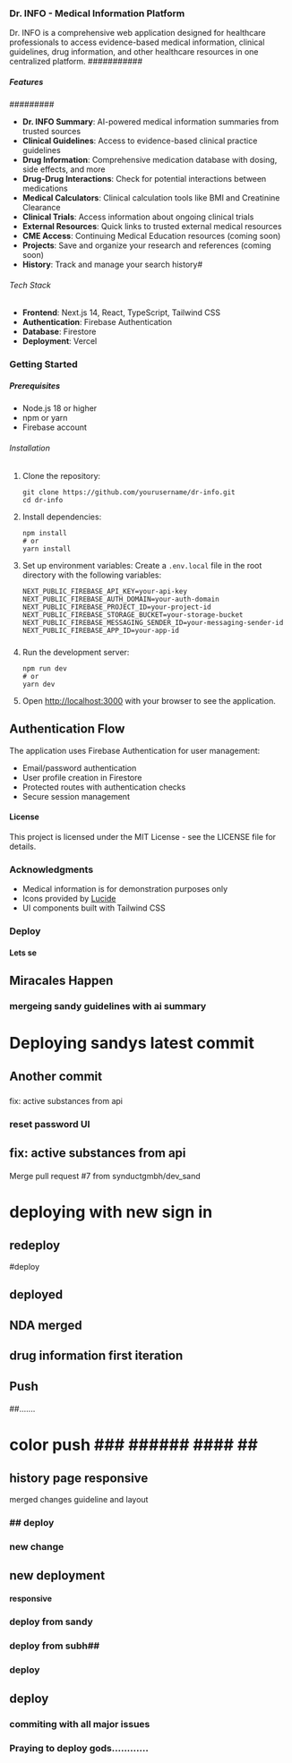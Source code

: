 ### Dr. INFO - Medical Information Platform

Dr. INFO is a comprehensive web application designed for healthcare professionals to access evidence-based medical information, clinical guidelines, drug information, and other healthcare resources in one centralized platform.
###########
##### Features
#########
- **Dr. INFO Summary**: AI-powered medical information summaries from trusted sources
- **Clinical Guidelines**: Access to evidence-based clinical practice guidelines 
- **Drug Information**: Comprehensive medication database with dosing, side effects, and more
- **Drug-Drug Interactions**: Check for potential interactions between medications
- **Medical Calculators**: Clinical calculation tools like BMI and Creatinine Clearance
- **Clinical Trials**: Access information about ongoing clinical trials
- **External Resources**: Quick links to trusted external medical resources
- **CME Access**: Continuing Medical Education resources (coming soon)
- **Projects**: Save and organize your research and references (coming soon)
- **History**: Track and manage your search history#

###### Tech Stack
###
- **Frontend**: Next.js 14, React, TypeScript, Tailwind CSS
- **Authentication**: Firebase Authentication
- **Database**: Firestore
- **Deployment**: Vercel

### Getting Started

##### Prerequisites

- Node.js 18 or higher
- npm or yarn
- Firebase account

###### Installation

1. Clone the repository:
   ```
   git clone https://github.com/yourusername/dr-info.git
   cd dr-info
   ```

2. Install dependencies:
   ```
   npm install
   # or
   yarn install
   ```

3. Set up environment variables:
   Create a `.env.local` file in the root directory with the following variables:
   ```
   NEXT_PUBLIC_FIREBASE_API_KEY=your-api-key
   NEXT_PUBLIC_FIREBASE_AUTH_DOMAIN=your-auth-domain
   NEXT_PUBLIC_FIREBASE_PROJECT_ID=your-project-id
   NEXT_PUBLIC_FIREBASE_STORAGE_BUCKET=your-storage-bucket
   NEXT_PUBLIC_FIREBASE_MESSAGING_SENDER_ID=your-messaging-sender-id
   NEXT_PUBLIC_FIREBASE_APP_ID=your-app-id
   ```
#####
4. Run the development server:
   ```
   npm run dev
   # or
   yarn dev
   ```

5. Open [http://localhost:3000](http://localhost:3000) with your browser to see the application.

## Authentication Flow

The application uses Firebase Authentication for user management:
- Email/password authentication
- User profile creation in Firestore
- Protected routes with authentication checks
- Secure session management

#### License

This project is licensed under the MIT License - see the LICENSE file for details.

### Acknowledgments

- Medical information is for demonstration purposes only
- Icons provided by [Lucide](https://lucide.dev/)
- UI components built with Tailwind CSS 


### Deploy
#### Lets se

## Miracales Happen

### mergeing sandy guidelines with ai summary
# Deploying sandys latest commit 
## Another commit

##### 
fix: active substances from api
### reset password UI

## fix: active substances from api

#### ######
Merge pull request #7 from synductgmbh/dev_sand
# deploying with new sign in
## redeploy
#deploy

## deployed
## NDA merged

## drug information first iteration
##
## Push
####
##.......
# color push ### ###### #### ## ###
## history page responsive
merged changes guideline and layout
### ## deploy ###
### new change 
## new deployment
#### responsive
### deploy from sandy
### deploy from subh##
### deploy
## deploy
### commiting with all major issues

### Praying to deploy gods............
